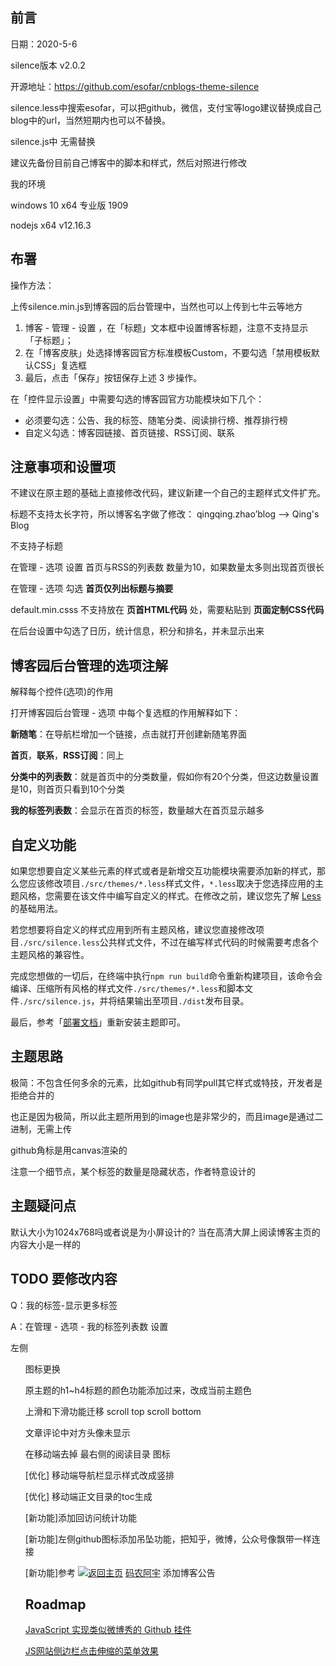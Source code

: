 ## 前言

日期：2020-5-6

silence版本 v2.0.2

开源地址：https://github.com/esofar/cnblogs-theme-silence

silence.less中搜索esofar，可以把github，微信，支付宝等logo建议替换成自己blog中的url，当然短期内也可以不替换。

silence.js中 无需替换

建议先备份目前自己博客中的脚本和样式，然后对照进行修改

我的环境

windows 10 x64 专业版 1909

nodejs x64  v12.16.3

## 布署

操作方法：

上传silence.min.js到博客园的后台管理中，当然也可以上传到七牛云等地方

1. 博客 - 管理 - 设置  ，在「标题」文本框中设置博客标题，注意不支持显示「子标题」；
2. 在「博客皮肤」处选择博客园官方标准模板Custom，不要勾选「禁用模板默认CSS」复选框
3. 最后，点击「保存」按钮保存上述 3 步操作。

在「控件显示设置」中需要勾选的博客园官方功能模块如下几个：
- 必须要勾选：公告、我的标签、随笔分类、阅读排行榜、推荐排行榜
- 自定义勾选：博客园链接、首页链接、RSS订阅、联系

## 注意事项和设置项

不建议在原主题的基础上直接修改代码，建议新建一个自己的主题样式文件扩充。

标题不支持太长字符，所以博客名字做了修改： qingqing.zhao’blog ——> Qing's Blog

不支持子标题

在管理 - 选项 设置 首页与RSS的列表数 数量为10，如果数量太多则出现首页很长

在管理 - 选项 勾选 **首页仅列出标题与摘要**

default.min.csss 不支持放在 **页首HTML代码** 处，需要粘贴到 **页面定制CSS代码** 

在后台设置中勾选了日历，统计信息，积分和排名，并未显示出来

## 博客园后台管理的选项注解

解释每个控件(选项)的作用

打开博客园后台管理 - 选项 中每个复选框的作用解释如下：

**新随笔**：在导航栏增加一个链接，点击就打开创建新随笔界面

**首页**，**联系**，**RSS订阅**：同上

**分类中的列表数**：就是首页中的分类数量，假如你有20个分类，但这边数量设置是10，则首页只看到10个分类

**我的标签列表数**：会显示在首页的标签，数量越大在首页显示越多

## 自定义功能

如果您想要自定义某些元素的样式或者是新增交互功能模块需要添加新的样式，那么您应该修改项目`./src/themes/*.less`样式文件，`*.less`取决于您选择应用的主题风格，您需要在该文件中编写自定义的样式。在修改之前，建议您先了解 [Less](http://lesscss.org/) 的基础用法。

若您想要将自定义的样式应用到所有主题风格，建议您直接修改项目`./src/silence.less`公共样式文件，不过在编写样式代码的时候需要考虑各个主题风格的兼容性。

完成您想做的一切后，在终端中执行`npm run build`命令重新构建项目，该命令会编译、压缩所有风格的样式文件`./src/themes/*.less`和脚本文件`./src/silence.js`，并将结果输出至项目`./dist`发布目录。

最后，参考「[部署文档](./docs/deploy.md)」重新安装主题即可。

## 主题思路

极简：不包含任何多余的元素，比如github有同学pull其它样式或特技，开发者是拒绝合并的

也正是因为极简，所以此主题所用到的image也是非常少的，而且image是通过二进制，无需上传

github角标是用canvas渲染的

注意一个细节点，某个标签的数量是隐藏状态，作者特意设计的

## 主题疑问点

默认大小为1024x768吗或者说是为小屏设计的? 当在高清大屏上阅读博客主页的内容大小是一样的

## TODO 要修改内容

Q：我的标签-显示更多标签

A：在管理 - 选项 - 我的标签列表数 设置

左侧<ul>图标更换

原主题的h1~h4标题的颜色功能添加过来，改成当前主题色

上滑和下滑功能迁移 scroll top scroll bottom

文章评论中对方头像未显示

在移动端去掉 最右侧的阅读目录 图标

[优化] 移动端导航栏显示样式改成竖排

[优化] 移动端正文目录的toc生成

[新功能]添加回访问统计功能

[新功能]左侧github图标添加吊坠功能，把知乎，微博，公众号像飘带一样连接

[新功能]参考 [![返回主页](https://www.cnblogs.com/skins/custom/images/logo.gif)](https://www.cnblogs.com/CoderAyu/) [码农阿宇](https://www.cnblogs.com/CoderAyu/) 添加博客公告



## Roadmap

[JavaScript 实现类似微博秀的 Github 挂件](https://juejin.im/entry/588d83548fd9c51dc1e21f83)

[JS网站侧边栏点击伸缩的菜单效果](https://www.huamisucai.com/api/demo.php?url=/demo/20121118-3)